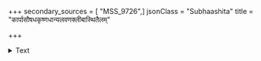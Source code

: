 +++
secondary_sources = [ "MSS_9726",]
jsonClass = "Subhaashita"
title = "कार्पासौषधकृष्णधान्यलवणक्लीबास्थितैलम्"

+++

<details><summary>Text</summary>

कार्पासौषधकृष्णधान्यलवणक्लीबास्थितैलं वसा- पङ्काङ्गारगुडाहिवर्मशकृतक्लेशाय सव्याधिताः।  
वान्तोन्मत्तजटीन्धनानि च तृणक्षुत्क्षामतक्रादयो मुण्ड्यभ्यक्तविमुक्तकेशपलिताः काषायिणश्चाशुभाः॥
</details>
